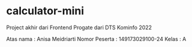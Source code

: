 # calculator-mini
Project akhir dari Frontend Progate dari DTS Kominfo 2022

Atas nama : Anisa Meidriarti
Nomor Peserta : 149173029100-24
Kelas : A
